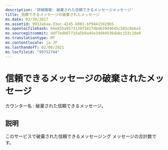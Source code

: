 ```yaml
---
description: '詳細情報: 破棄された信頼できるメッセージメッセージ'
title: 信頼できるメッセージの破棄されたメッセージ
ms.date: 03/30/2017
ms.assetid: 9933abaa-33ec-4245-b083-bf94415929b5
ms.openlocfilehash: b4e835a9573139f5817dbd639d4645c502c0eba5
ms.sourcegitcommit: ddf7edb67715a5b9a45e3dd44536dabc153c1de0
ms.translationtype: MT
ms.contentlocale: ja-JP
ms.lasthandoff: 02/06/2021
ms.locfileid: "99752744"
---
```

# <a name="reliable-messaging-messages-dropped"></a>信頼できるメッセージの破棄されたメッセージ

カウンター名 : 破棄された信頼できるメッセージ。  
  
## <a name="description"></a>説明  

 このサービスで破棄された信頼できるメッセージング メッセージの合計数です。
